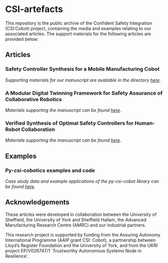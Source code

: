 # CSI-artefacts

This repository is the public archive of the Confident Safety Integration (CSI:Cobot) 
project, containing the media and examples relating to our associated articles. The support materials for the following articles are provided below:

## Articles

### Safety Controller Synthesis for a Mobile Manufacturing Cobot
_Supporting materials for our manuscript are available in the directory [here](https://github.com/CSI-Cobot/CSI-artefacts/tree/master/safety-controller-synthesis-for-a-mobile-manufacturing-cobot)._

### A Modular Digital Twinning Framework for Safety Assurance of Collaborative Robotics
_Materials supporting the manuscript can be found [here](https://github.com/CSI-Cobot/CSI-artefacts/tree/master/a-modular-digital-twinning-framework-for-safety-assurance-of-collaborative-robotics)._

### Verified Synthesis of Optimal Safety Controllers for Human-Robot Collaboration
_Materials supporting the manuscript can be found [here](https://github.com/CSI-Cobot/CSI-artefacts/tree/master/controller-synthesis)._

## Examples

### Py-csi-cobotics examples and code
_Case study data and example applications of the py-csi-cobot library can be found [here](https://github.com/CSI-Cobot/CSI-artefacts/tree/master/py-csi-cobotics-examples)._

## Acknowledgements

These articles were developed in collaboration between the University of Sheffield, 
the University of York and Sheffield Hallam, the Advanced Manufacturing Research Centre (AMRC) 
and our industrial partners.

This research project is supported by funding from the Assuring Autonomy
International Programme (AAIP grant CSI: Cobot), a partnership between
Lloyd’s Register Foundation and the University of York, and from the
UKRI project EP/V026747/1 `Trustworthy Autonomous Systems Node in
Resilience'.

